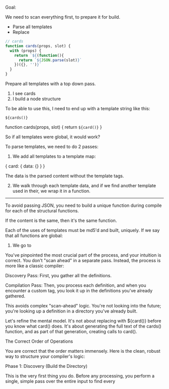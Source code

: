 Goal:

We need to scan everything first, to prepare it for build.

- Parse all templates
- Replace

<cards></cards>

<template id="card">
  <card><slot></slot></card>
</template>

<template id="cards">
  <card></card>
</template>

```js
// cards
function cards(props, slot) {
  with (props) {
    return `${(function(){
      return `${JSON.parse(slot)}`
    })({}, '')}`
  }
}
```

Prepare all templates with a top down pass.

1. I see cards
2. I build a node structure

To be able to use this, I need to end up with a template string like this:

`${cards()}`

function cards(props, slot) {
  return `${card()}`
}

So if all templates were global, it would work?


To parse templates, we need to do 2 passes:

1. We add all templates to a template map:

{ card: { data: {} } }

The data is the parsed content without the template tags.

2. We walk through each template data, and if we find another template used in their, we wrap it in a function.


--------------

To avoid passing JSON, you need to build a unique function during compile for each of the structural functions.

If the content is the same, then it's the same function.

Each of the uses of templates must be md5'd and built, uniquely. If we say that all functions are global:

1. We go to

You've pinpointed the most crucial part of the process, and your intuition is correct. You don't "scan ahead" in a separate pass. Instead, the process is more like a classic compiler:

Discovery Pass: First, you gather all the definitions.

Compilation Pass: Then, you process each definition, and when you encounter a custom tag, you look it up in the definitions you've already gathered.

This avoids complex "scan-ahead" logic. You're not looking into the future; you're looking up a definition in a directory you've already built.

Let's refine the mental model. It's not about replacing <card> with ${card()} before you know what card() does. It's about generating the full text of the cards() function, and as part of that generation, creating calls to card().

The Correct Order of Operations

You are correct that the order matters immensely. Here is the clean, robust way to structure your compiler's logic:

Phase 1: Discovery (Build the Directory)

This is the very first thing you do. Before any processing, you perform a single, simple pass over the entire input to find every <template id="...">. You extract the id and the innerHTML and store them in a Map.

Generated javascript
// This is the ONLY "scan ahead" you do.
// It's just to learn what components exist.

const templateDefinitions = new Map();

// Simplified example of finding templates:
findAllTemplateTags().forEach(template => {
  const id = template.getAttribute('id');
  const innerHTML = template.innerHTML;
  templateDefinitions.set(id, innerHTML);
});

// Now, templateDefinitions contains:
// "card"  => '<div class="card"><slot></slot></div>'
// "cards" => '<div class="container"><card>...</card></div>'


At the end of this phase, you have a complete "directory" of all available components.

Phase 2: Compilation (Process Each Definition)

Now, you iterate through the templateDefinitions map. For each (id, innerHTML) pair, you generate its corresponding JavaScript function string.

Let's trace the compilation of the <cards> template:

Start the function string: You begin building the string for cards: `function cards(slots = {}) { return ``

Parse its innerHTML: You begin walking through the HTML of the cards template: <div class="container"><card>...</card>...</div>

Encounter <card>: Your parser sees the <card> tag. This is the key moment.

You ask a simple question: "Is the tag name 'card' a key in my templateDefinitions map?"

The answer is yes. This confirms it's a component call, not regular HTML.

Therefore, you know you need to generate a function call: ${card(...)}.

You extract the content of the <card> tag (its innerHTML) to use as the slot's content.

You use JSON.stringify to safely embed this content as the argument: ${card({ default: JSON.stringify("Content with 'quotes'") })}.

Continue Parsing: You move to the next <card> tag and repeat the process.

Finish the function string: Once you've processed the entire innerHTML of the cards template, you close the function string: \; }`

Why This Works Without "Scanning Ahead"

You don't need to scan ahead because when you are compiling the cards function, you are not worried about the body of the card function. You are only concerned with generating a syntactically correct call to it.

Think of it like writing C++ code:

Generated cpp
// You can write this code without needing to see the source code for printf.
// You just need to know that a function named "printf" exists and what arguments it takes.
int main() {
    printf("Hello, World!");
    return 0;
}
IGNORE_WHEN_COPYING_START
content_copy
download
Use code with caution.
C++
IGNORE_WHEN_COPYING_END

Your template compiler works the same way. When compiling cards, it just needs to know that a component named card exists (which it does, in your map). It can then confidently generate a call to a JavaScript function card(), assuming that function will exist in the final, assembled script. Since you process every template in the map, that assumption will be correct.

The final assembled script is where everything comes together:

Generated javascript
(function() {
    // Both function definitions are placed in the same scope.
    // The compiler generated this function by processing the "card" template.
    function card(slots = {}) { /* ... returns card HTML ... */ }

    // The compiler generated this function by processing the "cards" template.
    // It contains CALLS to card().
    function cards(slots = {}) { /* ... returns container with calls to card() ... */ }

    // Because 'card' is defined above, the calls inside 'cards' work perfectly.
    return cards();
})();
IGNORE_WHEN_COPYING_START
content_copy
download
Use code with caution.
JavaScript
IGNORE_WHEN_COPYING_END




(function() {
    // Both function definitions are placed in the same scope.
    // The compiler generated this function by processing the "card" template.
    function card(slots = {}) { /* ... returns card HTML ... */ }

    // The compiler generated this function by processing the "cards" template.
    // It contains CALLS to card().
    function cards(slots = {}) { /* ... returns container with calls to card() ... */ }

    // Because 'card' is defined above, the calls inside 'cards' work perfectly.
    return cards();
})();

















// Your initial string: <cards><card>Some <b>bold</b> text</card></cards>

// After your initial parsing, you might generate something like this for new Function:
`
return (function() {
  function card(slots) {
    // The card template has a placeholder for the default slot's content.
    return `<div class="card">${slots.default}</div>`;
  }

  function cards() {
    // The content for each card is passed as an object to the card function.
    return `
      ${card({ default: 'Some <b>bold</b> text' })}
      ${card({ default: 'Another card with different content' })}
    `;
  }

  return cards();
})()
